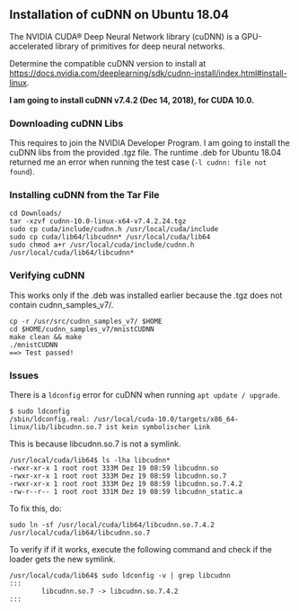 ## Installation of cuDNN on Ubuntu 18.04

The NVIDIA CUDA® Deep Neural Network library (cuDNN) is a GPU-accelerated library of primitives for deep neural networks.

Determine the compatible cuDNN version to install at https://docs.nvidia.com/deeplearning/sdk/cudnn-install/index.html#install-linux.

**I am going to install cuDNN v7.4.2 (Dec 14, 2018), for CUDA 10.0.**

### Downloading cuDNN Libs

This requires to join the NVIDIA Developer Program. 
I am going to install the cuDNN libs from the provided .tgz file.
The runtime .deb for Ubuntu 18.04 returned me an error when running the test case (`-l cudnn: file not found`).

### Installing cuDNN from the Tar File

```
cd Downloads/
tar -xzvf cudnn-10.0-linux-x64-v7.4.2.24.tgz
sudo cp cuda/include/cudnn.h /usr/local/cuda/include
sudo cp cuda/lib64/libcudnn* /usr/local/cuda/lib64
sudo chmod a+r /usr/local/cuda/include/cudnn.h /usr/local/cuda/lib64/libcudnn*
```

### Verifying cuDNN

This works only if the .deb was installed earlier because the .tgz does not contain cudnn_samples_v7/.

```
cp -r /usr/src/cudnn_samples_v7/ $HOME
cd $HOME/cudnn_samples_v7/mnistCUDNN
make clean && make
./mnistCUDNN
==> Test passed!
```

### Issues

There is a `ldconfig` error for cuDNN when running `apt update / upgrade`.

```
$ sudo ldconfig
/sbin/ldconfig.real: /usr/local/cuda-10.0/targets/x86_64-linux/lib/libcudnn.so.7 ist kein symbolischer Link
```

This is because libcudnn.so.7 is not a symlink.

```
/usr/local/cuda/lib64$ ls -lha libcudnn*
-rwxr-xr-x 1 root root 333M Dez 19 08:59 libcudnn.so
-rwxr-xr-x 1 root root 333M Dez 19 08:59 libcudnn.so.7
-rwxr-xr-x 1 root root 333M Dez 19 08:59 libcudnn.so.7.4.2
-rw-r--r-- 1 root root 331M Dez 19 08:59 libcudnn_static.a
```

To fix this, do:

```
sudo ln -sf /usr/local/cuda/lib64/libcudnn.so.7.4.2 /usr/local/cuda/lib64/libcudnn.so.7
```

To verify if if it works, execute the following command and check if the loader gets the new symlink.
```
/usr/local/cuda/lib64$ sudo ldconfig -v | grep libcudnn
:::
        libcudnn.so.7 -> libcudnn.so.7.4.2
:::
```
